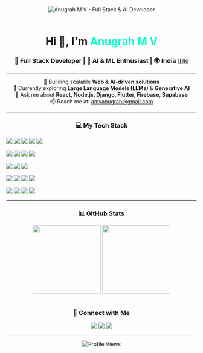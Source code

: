 <!--
🔥 Stylish GitHub Profile README for Anugrah M V
-->

<!-- Banner -->
<p align="center">
  <img src="https://i.ibb.co/fQ2SszP/code-bg.png" 
       alt="Anugrah M V - Full Stack & AI Developer"
       style="border-radius:12px; padding:20px;"/>
</p>

<!-- Title -->
<h1 align="center">Hi 👋, I'm <span style="color:#00ffcc;">Anugrah M V</span></h1>
<h3 align="center">🚀 Full Stack Developer | 🤖 AI & ML Enthusiast | 🌍 India 🇮🇳</h3>

---

<!-- About Me -->
<p align="center">
🔭 Building scalable <strong>Web & AI-driven solutions</strong><br>
🌱 Currently exploring <strong>Large Language Models (LLMs)</strong> & <strong>Generative AI</strong><br>
💬 Ask me about <strong>React, Node.js, Django, Flutter, Firebase, Supabase</strong><br>
📫 Reach me at: <a href="mailto:amvanugrah@gmail.com">amvanugrah@gmail.com</a>
</p>

---

<!-- Tech Stack -->
<h3 align="center">💻 My Tech Stack</h3>

<p align="center">

  <!-- Frontend -->
  <a href="https://reactjs.org/" target="_blank"><img src="https://img.shields.io/badge/React-20232A?style=for-the-badge&logo=react&logoColor=61DAFB"/></a>
  <a href="https://flutter.dev" target="_blank"><img src="https://img.shields.io/badge/Flutter-02569B?style=for-the-badge&logo=flutter&logoColor=white"/></a>
  <a href="https://tailwindcss.com/" target="_blank"><img src="https://img.shields.io/badge/TailwindCSS-38B2AC?style=for-the-badge&logo=tailwindcss&logoColor=white"/></a>
  <a href="https://getbootstrap.com/" target="_blank"><img src="https://img.shields.io/badge/Bootstrap-7952B3?style=for-the-badge&logo=bootstrap&logoColor=white"/></a>
  <a href="https://ui.shadcn.com/" target="_blank"><img src="https://img.shields.io/badge/Shadcn-000000?style=for-the-badge&logo=shadcnui&logoColor=white"/></a>
  
  <!-- Backend -->
  <a href="https://nodejs.org" target="_blank"><img src="https://img.shields.io/badge/Node.js-339933?style=for-the-badge&logo=nodedotjs&logoColor=white"/></a>
  <a href="https://expressjs.com" target="_blank"><img src="https://img.shields.io/badge/Express.js-000000?style=for-the-badge&logo=express&logoColor=white"/></a>
  <a href="https://www.djangoproject.com/" target="_blank"><img src="https://img.shields.io/badge/Django-092E20?style=for-the-badge&logo=django&logoColor=white"/></a>
  <a href="https://www.django-rest-framework.org/" target="_blank"><img src="https://img.shields.io/badge/Django%20REST-A30000?style=for-the-badge&logo=django&logoColor=white"/></a>
  
  <!-- Databases -->
  <a href="https://www.mongodb.com/" target="_blank"><img src="https://img.shields.io/badge/MongoDB-47A248?style=for-the-badge&logo=mongodb&logoColor=white"/></a>
  <a href="https://firebase.google.com/" target="_blank"><img src="https://img.shields.io/badge/Firebase-FFCA28?style=for-the-badge&logo=firebase&logoColor=black"/></a>
  <a href="https://supabase.com/" target="_blank"><img src="https://img.shields.io/badge/Supabase-3ECF8E?style=for-the-badge&logo=supabase&logoColor=white"/></a>
  
  <!-- AI & ML -->
  <a href="https://www.tensorflow.org" target="_blank"><img src="https://img.shields.io/badge/TensorFlow-FF6F00?style=for-the-badge&logo=tensorflow&logoColor=white"/></a>
  <a href="https://pytorch.org/" target="_blank"><img src="https://img.shields.io/badge/PyTorch-EE4C2C?style=for-the-badge&logo=pytorch&logoColor=white"/></a>
  <a href="https://scikit-learn.org/" target="_blank"><img src="https://img.shields.io/badge/scikit_learn-F7931E?style=for-the-badge&logo=scikit-learn&logoColor=white"/></a>
  <a href="https://huggingface.co/" target="_blank"><img src="https://img.shields.io/badge/HuggingFace-FFCC00?style=for-the-badge&logo=huggingface&logoColor=black"/></a>

  <!-- Tools & Others -->
  <a href="https://git-scm.com/" target="_blank"><img src="https://img.shields.io/badge/Git-F05032?style=for-the-badge&logo=git&logoColor=white"/></a>
  <a href="https://threejs.org/" target="_blank"><img src="https://img.shields.io/badge/Three.js-000000?style=for-the-badge&logo=threedotjs&logoColor=white"/></a>
  <a href="https://developer.mozilla.org/en-US/docs/Web/Guide/HTML/HTML5" target="_blank"><img src="https://img.shields.io/badge/HTML5-E34F26?style=for-the-badge&logo=html5&logoColor=white"/></a>
  <a href="https://developer.mozilla.org/en-US/docs/Web/CSS" target="_blank"><img src="https://img.shields.io/badge/CSS3-1572B6?style=for-the-badge&logo=css3&logoColor=white"/></a>
</p>

---

<!-- GitHub Stats -->
<h3 align="center">📊 GitHub Stats</h3>
<p align="center">
  <img src="https://github-readme-stats.vercel.app/api?username=Anugrxh&show_icons=true&count_private=true&theme=radical&hide_border=true" height="180px"/>
  <img src="https://github-readme-stats.vercel.app/api/top-langs?username=Anugrxh&layout=compact&theme=radical&hide_border=true" height="180px"/>
</p>

---

<!-- Connect -->
<h3 align="center">🤝 Connect with Me</h3>
<p align="center">
  <a href="https://linkedin.com/in/anugrah-m-v-187203271/" target="_blank"><img src="https://img.shields.io/badge/LinkedIn-0A66C2?style=for-the-badge&logo=linkedin&logoColor=white"/></a>
  <a href="https://github.com/Anugrxh" target="_blank"><img src="https://img.shields.io/badge/GitHub-181717?style=for-the-badge&logo=github&logoColor=white"/></a>
  <a href="mailto:amvanugrah@gmail.com"><img src="https://img.shields.io/badge/Email-D14836?style=for-the-badge&logo=gmail&logoColor=white"/></a>
</p>

---

<!-- Footer -->
<p align="center">
  <img src="https://komarev.com/ghpvc/?username=Anugrxh&label=Profile%20Views&color=00ffcc&style=flat" alt="Profile Views"/>
</p>
